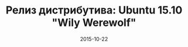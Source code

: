 ---
layout: post
title: "Релиз дистрибутива: Ubuntu 15.10 \"Wily Werewolf\""
date: 2015-10-22   
---